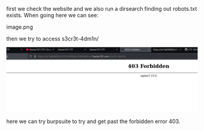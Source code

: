 first we check the website and we also run a dirsearch finding out robots.txt exists. When going here we can see: 

image.png

then we try to access s3cr3t-4dm1n/

![alt text](Secret.png)

here we can try burpsuite to try and get past the forbidden error 403.